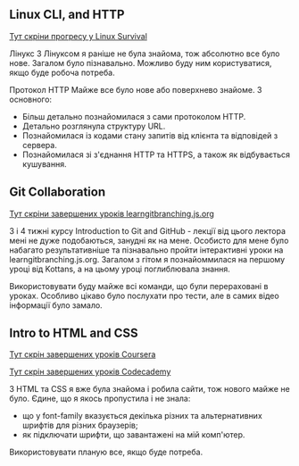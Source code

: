 ## Linux CLI, and HTTP
[Тут скріни прогресу у Linux Survival](./task_linux_cli) 

Лінукс
З Лінуксом я раніше не була знайома, тож абсолютно все було нове. Загалом було пізнавально. Можливо буду ним користуватися, якщо буде робоча потреба.

Протокол HTTP
Майже все було нове або поверхнево знайоме. 
З основного:
- Більш детально познайомилася з сами протоколом HTTP.
- Детально розглянула структуру URL. 
- Познайомилася із кодами стану запитів від клієнта та відповідей з сервера.
- Познайомилася зі з'єднання HTTP та HTTPS, а також як відбувається кушування.

## Git Collaboration
[Тут скріни завершених уроків learngitbranching.js.org](./task_git_collaboration) 

3 і 4 тижні курсу Introduction to Git and GitHub - лекції від цього лектора мені не дуже подобаються, занудні як на мене. 
Особисто для мене було набагато результативніше та пізнавально пройти інтерактивні уроки на learngitbranching.js.org.
Загалом з гітом я познайоммилася на першому уроці від Kottans, а на цьому уроці поглиблювала знання. 

Використовувати буду майже всі команди, що були перераховані в уроках. Особливо цікаво було послухати про тести, але в самих відео інформації було замало.

## Intro to HTML and CSS
[Тут скрін завершених уроків Coursera](./task_html_css_intro/coursera-progress.png)

[Тут скрін завершених уроків Codecademy](./task_html_css_intro/CodeAcademy/)

З HTML та CSS я вже була знайома і робила сайти, тож нового майже не було. Єдине,  що я якось пропустила і не знала:
- що у font-family вказується декілька різних та альтернативних шрифтів для різних браузерів;
- як підключати шрифти, що завантажені на мій комп'ютер.

Використовувати планую все, якщо буде потреба.